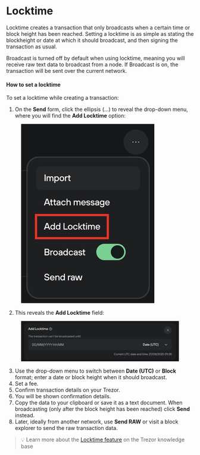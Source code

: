 # Locktime

Locktime creates a transaction that only broadcasts when a certain time or block height has been reached. Setting a locktime is as simple as stating the blockheight or date at which it should broadcast, and then signing the transaction as usual.

Broadcast is turned off by default when using locktime, meaning you will receive raw text data to broadcast from a node. If Broadcast is on, the transaction will be sent over the current network.

#### How to set a locktime

To set a locktime while creating a transaction:

1. On the **Send** form, click the ellipsis (...) to reveal the drop-down menu, where you will find the **Add Locktime** option:

<figure><img src="../../../.gitbook/assets/Locktime-1-HL.webp" alt=""><figcaption></figcaption></figure>

2. This reveals the **Add Locktime** field:

<figure><img src="../../../.gitbook/assets/Locktime-2.webp" alt=""><figcaption></figcaption></figure>

3. Use the drop-down menu to switch between **Date (UTC)** or **Block** format; enter a date or block height when it should broadcast.
4. Set a fee.
5. Confirm transaction details on your Trezor.
6. You will be shown confirmation details.
7. Copy the data to your clipboard or save it as a text document. When broadcasting (only after the block height has been reached) click **Send** instead.
8. Later, ideally from another network, use **Send RAW** or visit a block explorer to send the raw transaction data.

> 💡 Learn more about the [Locktime feature](https://trezor.io/guides/trezor-suite/trezor-suite-desktop/locktime-in-trezor-suite) on the Trezor knowledge base
